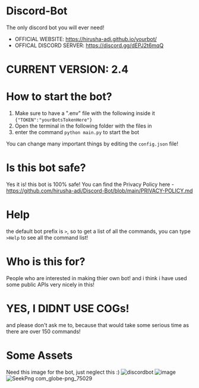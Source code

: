 # Discord-Bot
The only discord bot you will ever need!

  + OFFICIAL WEBSITE: https://hirusha-adi.github.io/yourbot/
  + OFFICAL DISCORD SERVER: https://discord.gg/dEPJ2t6mqQ

# CURRENT VERSION: 2.4

# How to start the bot?
1. Make sure to have a ".env" file with the following inside it `{"TOKEN":"yourBotsTokenHere"}`
2. Open the terminal in the following folder with the files in 
3. enter the command `python main.py` to start the bot

You can change many important things by editing the `config.json` file!

# Is this bot safe?
Yes it is! this bot is 100% safe! You can find the Privacy Policy here - https://github.com/hirusha-adi/Discord-Bot/blob/main/PRIVACY-POLICY.md

# Help
the default bot prefix is `>`, so to get a list of all the commands, you can type `>Help` to see all the command list!

# Who is this for?
People who are interested in making thier own bot! and i think i have used some public APIs very nicely in this!

# YES, I DIDNT USE COGs! 
and please don't ask me to, because that would take some serious time as there are over 150 commands!

# Some Assets
Need this image for the bot, just neglect this :)
![discordbot](https://user-images.githubusercontent.com/36286877/127767330-d3e68d90-67a0-4672-b3e1-6193b323bc21.png)
![image](https://user-images.githubusercontent.com/36286877/129659769-e8b1f8a8-ed17-4ffa-904c-459af4280748.png)
![SeekPng com_globe-png_75029](https://user-images.githubusercontent.com/36286877/129850352-33345963-273b-42bf-b2bc-5523c8158229.png)
